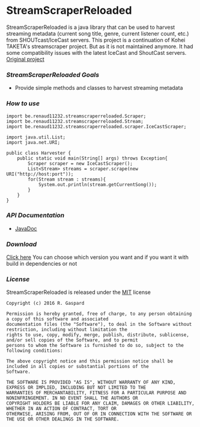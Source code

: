 # StreamScraperReloaded

StreamScraperReloaded is a java library that can be used to harvest streaming metadata (current song title, genre,
current listener count, etc.) from SHOUTcast/IceCast servers.
This project is a continuation of Kohei TAKETA's streamscraper project. But as it is not maintained anymore. It had some
compatibility issues with the latest IceCast and ShoutCast servers.
[Original project](https://code.google.com/archive/p/streamscraper/)

### *StreamScraperReloaded Goals*
  * Provide simple methods and classes to harvest streaming metadata
  
### *How to use*
```
import be.renaud11232.streamscraperreloaded.Scraper;
import be.renaud11232.streamscraperreloaded.Stream;
import be.renaud11232.streamscraperreloaded.scraper.IceCastScraper;

import java.util.List;
import java.net.URI;

public class Harvester {
    public static void main(String[] args) throws Exception{
        Scraper scraper = new IceCastScraper();
        List<Stream> streams = scraper.scrape(new URI("http://host:port"));
        for(Stream stream : streams){
            System.out.println(stream.getCurrentSong());
        }
    }
}
```

### *API Documentation*
  * [JavaDoc](http://doc.renaud11232.tk/StreamScraperReloaded/)

### *Download*
[Click here](http://build.renaud11232.tk/StreamScraperReloaded/)
You can choose which version you want and if you want it with build in dependencies or not
  
### *License*

StreamScraperReloaded is released under the [MIT](https://opensource.org/licenses/MIT) license
```
Copyright (c) 2016 R. Gaspard

Permission is hereby granted, free of charge, to any person obtaining a copy of this software and associated
documentation files (the "Software"), to deal in the Software without restriction, including without limitation the
rights to use, copy, modify, merge, publish, distribute, sublicense, and/or sell copies of the Software, and to permit
persons to whom the Software is furnished to do so, subject to the following conditions:

The above copyright notice and this permission notice shall be included in all copies or substantial portions of the
Software.

THE SOFTWARE IS PROVIDED "AS IS", WITHOUT WARRANTY OF ANY KIND, EXPRESS OR IMPLIED, INCLUDING BUT NOT LIMITED TO THE
WARRANTIES OF MERCHANTABILITY, FITNESS FOR A PARTICULAR PURPOSE AND NONINFRINGEMENT. IN NO EVENT SHALL THE AUTHORS OR
COPYRIGHT HOLDERS BE LIABLE FOR ANY CLAIM, DAMAGES OR OTHER LIABILITY, WHETHER IN AN ACTION OF CONTRACT, TORT OR
OTHERWISE, ARISING FROM, OUT OF OR IN CONNECTION WITH THE SOFTWARE OR THE USE OR OTHER DEALINGS IN THE SOFTWARE.
```